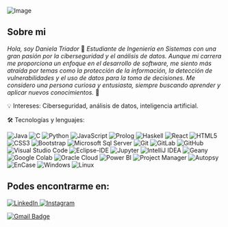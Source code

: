 
![Image](https://github.com/user-attachments/assets/4dbf3e88-7b99-4b4b-8dd8-42a788385429)

## Sobre mi
_Hola, soy Daniela Triador_ 👋
_Estudiante de Ingeniería en Sistemas con una gran pasión por la ciberseguridad y el análisis de datos. Aunque mi carrera me proporciona un enfoque en el desarrollo de software, me siento más atraída por temas como la protección de la información, la detección de vulnerabilidades y el uso de datos para la toma de decisiones. Me considero una persona curiosa y entusiasta, siempre buscando aprender y aplicar nuevos conocimientos._ 🚀

💡 Intereses: Ciberseguridad, análisis de datos, inteligencia artificial.


🛠 Tecnologías y lenguajes:

![Java](http://img.shields.io/badge/-Java-5B4638?style=flat-square&logo=java&logoColor=ffffff)
![C](http://img.shields.io/badge/-C-A8B9CC?style=flat-square&logo=c&logoColor=ffffff)
![Python](http://img.shields.io/badge/-Python-3776AB?style=flat-square&logo=python&logoColor=ffffff)
![JavaScript](https://img.shields.io/badge/-JavaScript-%23F7DF1C?style=flat-square&logo=javascript&logoColor=000000&labelColor=%23F7DF1C&color=%23FFCE5A)
![Prolog](https://img.shields.io/badge/Prolog-782D19?style=flat-square&logo=prolog&logoColor=white)
![Haskell](https://img.shields.io/badge/Haskell-5E5086?style=flat-square&logo=haskell&logoColor=white)
![React](https://img.shields.io/badge/-React-61DAFB?style=flat-square&logo=react&logoColor=ffffff)
![HTML5](https://img.shields.io/badge/-HTML5-%23E44D27?style=flat-square&logo=html5&logoColor=ffffff)
![CSS3](https://img.shields.io/badge/-CSS3-%231572B6?style=flat-square&logo=css3)
![Bootstrap](https://img.shields.io/badge/-Bootstrap-563D7C?style=flat-square&logo=Bootstrap)
![Microsoft Sql Server](https://img.shields.io/badge/-Sql%20Server-CC2927?style=flat-square&logo=microsoft-sql-server&logoColor=ffffff)
![Git](https://img.shields.io/badge/-Git-%23F05032?style=flat-square&logo=git&logoColor=%23ffffff)
![GitLab](https://img.shields.io/badge/-GitLab-FCA121?style=flat-square&logo=gitlab)
![GitHub](https://img.shields.io/badge/-GitHub-181717?style=flat-square&logo=github)
![Visual Studio Code](https://img.shields.io/badge/Visual_Studio_Code-007ACC?style=flat-square&logo=Visual-Studio-Code&logoColor=white)
![Eclipse-IDE](http://img.shields.io/badge/-Eclipse-2C2255?style=flat-square&logo=eclipse&logoColor=ffffff)
![Jupyter](https://img.shields.io/badge/-Jupyter-F37626?style=flat-square&logo=jupyter&logoColor=ffffff)
![IntelliJ IDEA](https://img.shields.io/badge/-IntelliJ%20IDEA-000000?style=flat-square&logo=intellij-idea&logoColor=white)
![Geany](https://img.shields.io/badge/-Geany-26A269?style=flat-square&logo=geany&logoColor=ffffff)
![Google Colab](https://img.shields.io/badge/Google_Colab-F9AB00?style=flat-square&logo=google-colab&logoColor=black)
![Oracle Cloud](https://img.shields.io/badge/Oracle_Cloud-F80000?style=flat-square&logo=oracle&logoColor=white)
![Power BI](https://img.shields.io/badge/Power_BI-F2C811?style=flat-square&logo=powerbi&logoColor=black)
![Project Manager](https://img.shields.io/badge/Project_Manager-0076A3?style=flat-square&logo=task-manager&logoColor=white)
![Autopsy](https://img.shields.io/badge/Autopsy-3A3A3A?style=flat-square&logo=autopsy&logoColor=white)
![EnCase](https://img.shields.io/badge/EnCase-0058A3?style=flat-square&logo=encase&logoColor=white)
![Windows](https://img.shields.io/badge/Windows-0078D6?style=flat-square&logo=windows&logoColor=white)
![Linux](https://img.shields.io/badge/-Linux-222222?style=flat&logo=linux&logoColor=FCC624)

## Podes encontrarme en:

<a href="https://www.linkedin.com/in/dtriador" target="_blank">
  <img src="https://img.shields.io/badge/LinkedIn-%230077B5.svg?&style=flat-square&logo=linkedin&logoColor=white" alt="LinkedIn">
</a>


<a href="https://www.instagram.com/danitriador" target="_blank">
  <img src="https://img.shields.io/badge/Instagram-%23E4405F.svg?&style=flat-square&logo=instagram&logoColor=white" alt="Instagram">
</a>

[![Gmail Badge](https://img.shields.io/badge/-Gmail-c14438?style=flat-square&logo=Gmail&logoColor=white)](mailto:danielatriador92@gmail.com)


